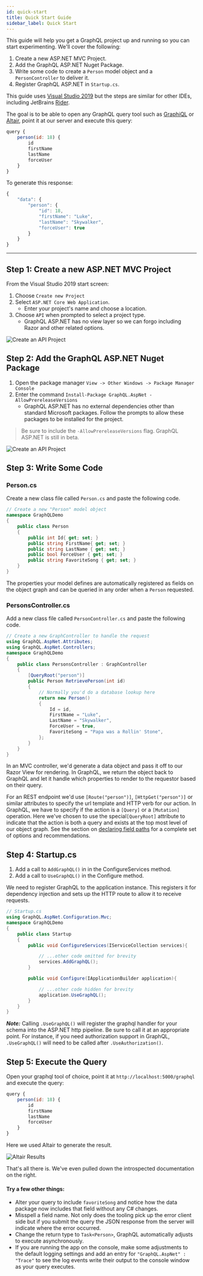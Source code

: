 ```yaml
---
id: quick-start
title: Quick Start Guide
sidebar_label: Quick Start
---
```


This guide will help you get a GraphQL project up and running so you can start experimenting. We'll cover the following:

1.  Create a new ASP.NET MVC Project.
2.  Add the GraphQL ASP.NET Nuget Package.
3.  Write some code to create a `Person` model object and a `PersonController` to deliver it.
4.  Register GraphQL ASP.NET in `Startup.cs`.

This guide uses [Visual Studio 2019](https://visualstudio.microsoft.com/) but the steps are similar for other IDEs, including JetBrains [Rider](https://www.jetbrains.com/rider/).

The goal is to be able to open any GraphQL query tool such as [GraphiQL](https://electronjs.org/apps/graphiql) or [Altair](https://altair.sirmuel.design/), point it at our server and execute this query:

```javascript
query {
    person(id: 18) {
        id
        firstName
        lastName
        forceUser
    }
}
```

To generate this response:

```javascript
{
    "data": {
        "person": {
            "id": 18,
            "firstName": "Luke",
            "lastName": "Skywalker",
            "forceUser": true
        }
    }
}
```

---

## Step 1: Create a new ASP.NET MVC Project

From the Visual Studio 2019 start screen:

1. Choose `Create new Project`
2. Select `ASP.NET Core Web Application`.
    - Enter your project's name and choose a location.
3. Choose `API` when prompted to select a project type.
    - GraphQL ASP.NET has no view layer so we can forgo including Razor and other related options.

![Create an API Project](assets/quick-start-1-choose-api.png)

## Step 2: Add the GraphQL ASP.NET Nuget Package

1. Open the package manager `View -> Other Windows -> Package Manager Console`
2. Enter the command `Install-Package GraphQL.AspNet -AllowPrereleaseVersions`
    - GraphQL ASP.NET has no external dependencies other than standard Microsoft packages. Follow the prompts to allow these packages to be installed for the project.
> Be sure to include the `-AllowPrereleaseVersions` flag. GraphQL ASP.NET is still in beta.

![Create an API Project](assets/quick-start-2-package-manager.png)

## Step 3: Write Some Code

### Person.cs

Create a new class file called `Person.cs` and paste the following code.

```cs
// Create a new "Person" model object
namespace GraphQLDemo
{
    public class Person
    {
        public int Id{ get; set; }
        public string FirstName{ get; set; }
        public string LastName { get; set; }
        public bool ForceUser { get; set; }
        public string FavoriteSong { get; set; }
    }
}
```

The properties your model defines are automatically registered as fields on the object graph and can be queried in any order when a `Person` requested.

### PersonsController.cs

Add a new class file called `PersonController.cs` and paste the following code.

```csharp
// Create a new GraphController to handle the request
using GraphQL.AspNet.Attributes;
using GraphQL.AspNet.Controllers;
namespace GraphQLDemo
{
    public class PersonsController : GraphController
    {
        [QueryRoot("person")]
        public Person RetrievePerson(int id)
        {
            // Normally you'd do a database lookup here
            return new Person()
            {
                Id = id,
                FirstName = "Luke",
                LastName = "Skywalker",
                ForceUser = true,
                FavoriteSong = "Papa was a Rollin' Stone",
            };
        }
    }
}
```

In an MVC controller, we'd generate a data object and pass it off to our Razor View for rendering. In GraphQL, we return the object back to GraphQL and let it handle which properties to render to the requestor based on their query.

For an REST endpoint we'd use `[Route("person")]`, `[HttpGet("person")]` or similar attributes to specify the url template and HTTP verb for our action. In GraphQL, we have to specify if the action is a `[Query]` or a `[Mutation]` operation. Here we've chosen to use the special`[QueryRoot]` attribute to indicate that the action is both a query and exists at the top most level of our object graph. See the section on [declaring field paths](../controllers/field-paths) for a complete set of options and recommendations.

## Step 4: Startup.cs

1. Add a call to `AddGraphQL()` in in the ConfigureServices method.
2. Add a call to `UseGraphQL()` in the Configure method.

We need to register GraphQL to the application instance. This registers it for dependency injection and sets up the HTTP route to allow it to receive requests.

```csharp
// Startup.cs
using GraphQL.AspNet.Configuration.Mvc;
namespace GraphQLDemo
{
    public class Startup
    {
        public void ConfigureServices(IServiceCollection services){

            // ...other code omitted for brevity
            services.AddGraphQL();
        }

        public void Configure(IApplicationBuilder application){

            // ...other code hidden for brevity
            application.UseGraphQL();
        }
    }
}
```

_**Note:**_ Calling `.UseGraphQL()` will register the graphql handler for your schema into the ASP.NET http pipeline. Be sure to call it at an appropriate point. For instance, if you need authorization support in GraphQL, `.UseGraphQL()` will need to be called after `.UseAuthorization()`.

## Step 5: Execute the Query

Open your graphql tool of choice, point it at `http://localhost:5000/graphql` and execute the query:

```javascript
query {
    person(id: 18) {
        id
        firstName
        lastName
        forceUser
    }
}
```

Here we used Altair to generate the result.

![Altair Results](assets/quick-start-5-altair-results.png)

That's all there is. We've even pulled down the introspected documentation on the right.

#### Try a few other things:

-   Alter your query to include `favoriteSong` and notice how the data package now includes that field without any C# changes.
-   Misspell a field name. Not only does the tooling pick up the error client side but if you submit the query the JSON response from the server will indicate where the error occurred.
-   Change the return type to `Task<Person>`, GraphQL automatically adjusts to execute asynchronously.
-   If you are running the app on the console, make some adjustments to the default logging settings and add an entry for `"GraphQL.AspNet" : "Trace"` to see the log events write their output to the console window as your query executes.
